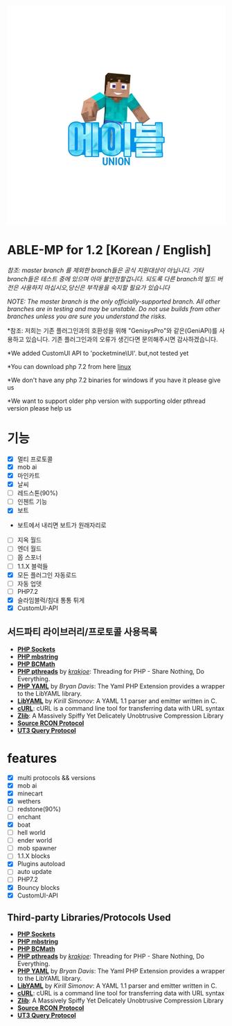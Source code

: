 ![ABLE-MP](https://github.com/AbleUnion/able-mp/blob/master/logo.jpg)</br>

# ABLE-MP for 1.2 [Korean / English]

*참조: master branch 를 제외한 branch들은 공식 지원대상이 아닙니다.
기타 branch들은 테스트 중에 있으며 아마 불안정할겁니다. 되도록 다른 branch의 빌드 버전은 사용하지 마십시오,당신은 부작용을 숙지할 필요가 있습니다*

*NOTE: The master branch is the only officially-supported branch.
All other branches are in testing and may be unstable. Do not use builds from other branches unless you are sure you understand the risks.*

*참조: 저희는 기존 플러그인과의 호환성을 위해 "GenisysPro"와 같은(GeniAPi)를 사용하고 있습니다. 기존 플러그인과의 오류가 생긴다면 문의해주시면 감사하겠습니다.

*We added CustomUI API to 'pocketmine\UI'. but,not tested yet

*You can download php 7.2 from here [linux](https://jenkins.pmmp.io/job/PHP-7.2-Linux-x86_64/lastSuccessfulBuild/artifact/PHP_Linux-x86_64.tar.gz)

*We don't have any php 7.2 binaries for windows if you have it please give us

*We want to support older php version with supporting older pthread version please help us

# 기능
* [X] 멀티 프로토콜
* [X] mob ai
* [X] 마인카트
* [X] 날씨
* [ ] 레드스톤(90%)
* [ ] 인첸트 기능
* [X] 보트
* 보트에서 내리면 보트가 원래자리로
* [ ] 지옥 월드
* [ ] 엔더 월드
* [ ] 몹 스포너
* [ ] 1.1.X 블럭들
* [X] 모든 플러그인 자동로드
* [ ] 자동 업뎃
* [ ] PHP7.2
* [X] 슬라임블럭/침대 통통 튀게
* [X] CustomUI-API

## 서드파티 라이브러리/프로토콜 사용목록
* __[PHP Sockets](http://php.net/manual/en/book.sockets.php)__
* __[PHP mbstring](http://php.net/manual/en/book.mbstring.php)__
* __[PHP BCMath](http://php.net/manual/en/book.bc.php)__
* __[PHP pthreads](http://pthreads.org/)__ by _[krakjoe](https://github.com/krakjoe)_: Threading for PHP - Share Nothing, Do Everything.
* __[PHP YAML](https://code.google.com/p/php-yaml/)__ by _Bryan Davis_: The Yaml PHP Extension provides a wrapper to the LibYAML library.
* __[LibYAML](http://pyyaml.org/wiki/LibYAML)__ by _Kirill Simonov_: A YAML 1.1 parser and emitter written in C.
* __[cURL](http://curl.haxx.se/)__: cURL is a command line tool for transferring data with URL syntax
* __[Zlib](http://www.zlib.net/)__: A Massively Spiffy Yet Delicately Unobtrusive Compression Library
* __[Source RCON Protocol](https://developer.valvesoftware.com/wiki/Source_RCON_Protocol)__
* __[UT3 Query Protocol](http://wiki.unrealadmin.org/UT3_query_protocol)__



# features
* [X] multi protocols && versions
* [X] mob ai
* [X] minecart
* [X] wethers
* [ ] redstone(90%)
* [ ] enchant
* [X] boat
* [ ] hell world
* [ ] ender world
* [ ] mob spawner
* [ ] 1.1.X blocks
* [X] Plugins autoload
* [ ] auto update
* [ ] PHP7.2
* [X] Bouncy blocks
* [X] CustomUI-API

## Third-party Libraries/Protocols Used
* __[PHP Sockets](http://php.net/manual/en/book.sockets.php)__
* __[PHP mbstring](http://php.net/manual/en/book.mbstring.php)__
* __[PHP BCMath](http://php.net/manual/en/book.bc.php)__
* __[PHP pthreads](http://pthreads.org/)__ by _[krakjoe](https://github.com/krakjoe)_: Threading for PHP - Share Nothing, Do Everything.
* __[PHP YAML](https://code.google.com/p/php-yaml/)__ by _Bryan Davis_: The Yaml PHP Extension provides a wrapper to the LibYAML library.
* __[LibYAML](http://pyyaml.org/wiki/LibYAML)__ by _Kirill Simonov_: A YAML 1.1 parser and emitter written in C.
* __[cURL](http://curl.haxx.se/)__: cURL is a command line tool for transferring data with URL syntax
* __[Zlib](http://www.zlib.net/)__: A Massively Spiffy Yet Delicately Unobtrusive Compression Library
* __[Source RCON Protocol](https://developer.valvesoftware.com/wiki/Source_RCON_Protocol)__
* __[UT3 Query Protocol](http://wiki.unrealadmin.org/UT3_query_protocol)__
